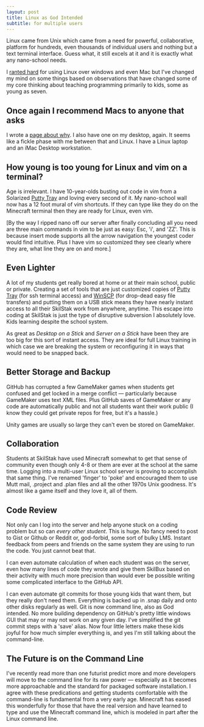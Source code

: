 ```yaml
---
layout: post
title: Linux as God Intended
subtitle: for multiple users
---
```


Linux came from Unix which came from a need for powerful, collaborative,
platform for hundreds, even thousands of individual users and nothing
but a text terminal interface. Guess what, it still excels at it
and it is exactly what any nano-school needs.

I [ranted hard](http://robs.io/use-linux) for using Linux over
windows and even Mac but I've changed my mind on some things based on
observations that have changed some of my core thinking about teaching
programming primarily to kids, some as young as seven.

## Once again I recommend Macs to anyone that asks

I wrote a [page about why](http://robs.io/buyers-guide). I also
have one on my desktop, again. It seems like a fickle phase with
me between that and Linux. I have a Linux laptop and an iMac Desktop
workstation.

## How young is too young for Linux and vim on a terminal? 

Age is irrelevant. I have 10-year-olds busting out code in vim from
a Solarized [Putty Tray](https://puttytray.goeswhere.com/) and
loving every second of it. My nano-school wall now has a 12 foot
mural of vim shortcuts. If they can type like they do on
the Minecraft terminal then they are ready for Linux, even vim. 

[By the way I ripped nano off our server after finally concluding
all you need are three main commands in vim to be just as easy:
Esc, 'i', and 'ZZ'. This is because insert mode supports all the
arrow navigation the youngest coder would find intuitive. Plus I
have vim so customized they see clearly where they are, what line
they are on and more.]

## Even Lighter

A lot of my students get really bored at home or at their main
school, public or private. Creating a set of tools that are just
customized copies of [Putty Tray](https://puttytray.goeswhere.com/)
(for ssh terminal access) and [WinSCP](http://winscp.net/eng/index.php)
(for drop-dead easy file transfers) and putting them on a USB stick
means they have nearly instant access to all their SkilStak work
from anywhere, anytime. This escape into coding at SkilStak is just
the type of disruptive subversion I absolutely love. Kids learning
despite the school system.

As great as *Desktop on a Stick* and *Server on a Stick* have been
they are too big for this sort of instant access. They are ideal
for full Linux training in which case we are breaking the system
or reconfiguring it in ways that would need to be snapped back.

## Better Storage and Backup

GitHub has corrupted a few GameMaker games when students get confused
and get locked in a merge conflict &mdash; particularly because
GameMaker uses text XML files. Plus GitHub saves of GameMaker or
any code are automatically public and not all students want their
work public (I know they could get private repos for free, but it's
a hassle.)

Unity games are usually so large they can't even be stored on
GameMaker.

## Collaboration

Students at SkilStak have used Minecraft somewhat to get that sense
of community even though only 4-8 or them are ever at the school
at the same time. Logging into a multi-user Linux school server is
proving to accomplish that same thing. I've renamed 'finger' to
'poke' and encouraged them to use Mutt mail, .project and .plan
files and all the other 1970s Unix goodness. It's almost like a
game itself and they love it, all of them.

## Code Review

Not only can I log into the server and help anyone stuck on a coding
problem but so can *every other student*. This is huge. No fancy
need to post to Gist or Github or Reddit or, god-forbid, some sort
of bulky LMS. Instant feedback from peers and friends on the same
system they are using to run the code. You just cannot beat that.

I can even automate calculation of when each student was on the
server, even how many lines of code they wrote and give them SkilBux
based on their activity with much more precision than would ever
be possible writing some complicated interface to the GitHub API.

I can even automate git commits for those young kids that want them,
but they really don't need them. Everything is backed up in .snap
daily and onto other disks regularly as well. Git is now command
line, also as God intended. No more building dependency on GitHub's
pretty little windows GUI that may or may not work on any given
day. I've simplified the git commit steps with a 'save' alias. Now four
little letters make these kids joyful for how much simpler everything is,
and yes I'm still talking about the command-line.

## The Future is on the Command Line

I've recently read more than one futurist predict more and more
developers will move to the command line for its raw power &mdash;
especially as it becomes more approachable and the standard for
packaged software installation. I agree with these predications and
getting students comfortable with the command-line is fundamental
from a very early age. Minecraft has eased this wonderfully for
those that have the real version and have learned to type and use
the Minecraft command line, which is modeled in part after the Linux
command line.
